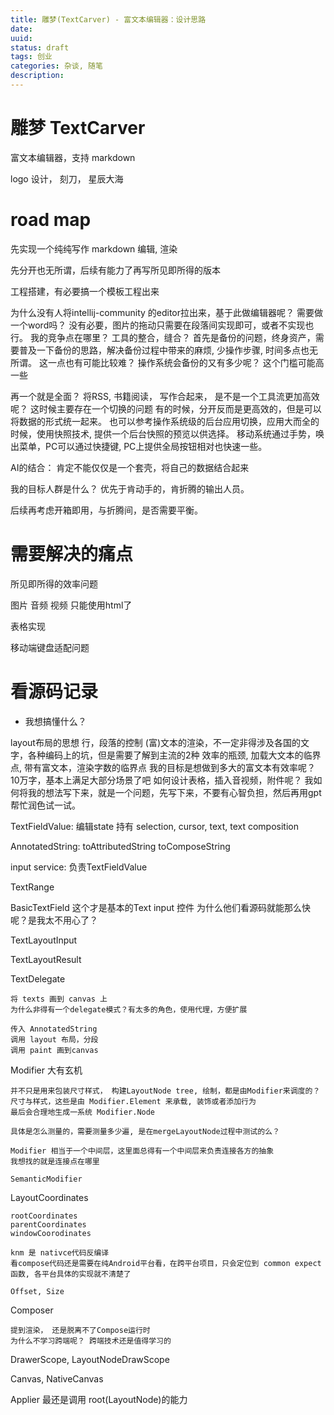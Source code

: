 ```yaml
---
title: 雕梦(TextCarver) - 富文本编辑器：设计思路
date: 
uuid: 
status: draft
tags: 创业
categories: 杂谈, 随笔
description: 
---
```

# 雕梦 TextCarver

富文本编辑器，支持 markdown 

logo 设计， 刻刀， 星辰大海

# road map

先实现一个纯纯写作
markdown 编辑, 渲染

先分开也无所谓，后续有能力了再写所见即所得的版本

工程搭建，有必要搞一个模板工程出来

为什么没有人将intellij-community 的editor拉出来，基于此做编辑器呢？
需要做一个word吗？ 没有必要，图片的拖动只需要在段落间实现即可，或者不实现也行。
我的竞争点在哪里？ 工具的整合，缝合？
首先是备份的问题，终身资产，需要普及一下备份的思路，解决备份过程中带来的麻烦, 少操作步骤, 时间多点也无所谓。
这一点也有可能比较难？ 操作系统会备份的又有多少呢？ 这个门槛可能高一些

再一个就是全面？ 将RSS, 书籍阅读， 写作合起来， 是不是一个工具流更加高效呢？ 这时候主要存在一个切换的问题
有的时候，分开反而是更高效的，但是可以将数据的形式统一起来。 
也可以参考操作系统级的后台应用切换，应用大而全的时候，使用快照技术, 提供一个后台快照的预览以供选择。
移动系统通过手势，唤出菜单，PC可以通过快捷键, PC上提供全局按钮相对也快速一些。

AI的结合： 肯定不能仅仅是一个套壳，将自己的数据结合起来

我的目标人群是什么？
优先于肯动手的，肯折腾的输出人员。

后续再考虑开箱即用，与折腾间，是否需要平衡。

# 需要解决的痛点

所见即所得的效率问题

图片
音频
视频
只能使用html了

表格实现

移动端键盘适配问题

# 看源码记录

- 我想搞懂什么？

layout布局的思想
行，段落的控制
(富)文本的渲染，不一定非得涉及各国的文字，各种编码上的坑，但是需要了解到主流的2种
效率的瓶颈, 加载大文本的临界点, 带有富文本，渲染字数的临界点
我的目标是想做到多大的富文本有效率呢？ 10万字，基本上满足大部分场景了吧
如何设计表格，插入音视频，附件呢？
我如何将我的想法写下来，就是一个问题，先写下来，不要有心智负担，然后再用gpt帮忙润色试一试。

TextFieldValue:  编辑state
	持有 selection, cursor, text, text composition

AnnotatedString: 
	toAttributedString
	toComposeString

input service: 
	负责TextFieldValue

TextRange

BasicTextField
	这个才是基本的Text input 控件
	为什么他们看源码就能那么快呢？是我太不用心了？ 

TextLayoutInput

TextLayoutResult

TextDelegate

	将 texts 画到 canvas 上
	为什么非得有一个delegate模式？有太多的角色，使用代理，方便扩展
	
	传入 AnnotatedString
	调用 layout 布局，分段
	调用 paint 画到canvas
	
Modifier 大有玄机

	并不只是用来包装尺寸样式， 构建LayoutNode tree, 绘制，都是由Modifier来调度的？ 
	尺寸与样式，这些是由 Modifier.Element 来承载, 装饰或者添加行为
	最后会合理地生成一系统 Modifier.Node

	具体是怎么测量的，需要测量多少遍, 是在mergeLayoutNode过程中测试的么？

	Modifier 相当于一个中间层，这里面总得有一个中间层来负责连接各方的抽象
	我想找的就是连接点在哪里

	SemanticModifier 
	
LayoutCoordinates

	rootCoordinates
	parentCoordinates
	windowCoorodinates

	knm 是 nativce代码反编译
	看compose代码还是需要在纯Android平台看，在跨平台项目，只会定位到 common expect 函数, 各平台具体的实现就不清楚了

	Offset, Size

Composer 

	提到渲染， 还是脱离不了Compose运行时
	为什么不学习跨端呢？ 跨端技术还是值得学习的
	

DrawerScope, LayoutNodeDrawScope

Canvas, NativeCanvas


Applier 最还是调用 root(LayoutNode)的能力


